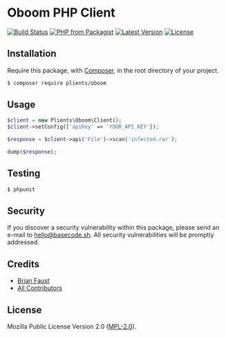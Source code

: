 # Oboom PHP Client

[![Build Status](https://img.shields.io/travis/plients/Oboom-PHP-Client/master.svg?style=flat-square)](https://travis-ci.org/plients/Oboom-PHP-Client)
[![PHP from Packagist](https://img.shields.io/packagist/php-v/plients/oboom.svg?style=flat-square)]()
[![Latest Version](https://img.shields.io/github/release/plients/Oboom-PHP-Client.svg?style=flat-square)](https://github.com/plients/Oboom-PHP-Client/releases)
[![License](https://img.shields.io/packagist/l/plients/Oboom-PHP-Client.svg?style=flat-square)](https://packagist.org/packages/plients/Oboom-PHP-Client)

## Installation

Require this package, with [Composer](https://getcomposer.org/), in the root directory of your project.

```bash
$ composer require plients/oboom
```

## Usage

```php
$client = new Plients\Oboom\Client();
$client->setConfig(['apiKey' => 'YOUR_API_KEY']);

$response = $client->api('File')->scan('infected.rar');

dump($response);
```

## Testing

``` bash
$ phpunit
```

## Security

If you discover a security vulnerability within this package, please send an e-mail to hello@basecode.sh. All security vulnerabilities will be promptly addressed.

## Credits

- [Brian Faust](https://github.com/faustbrian)
- [All Contributors](../../contributors)

## License

Mozilla Public License Version 2.0 ([MPL-2.0](./LICENSE)).
